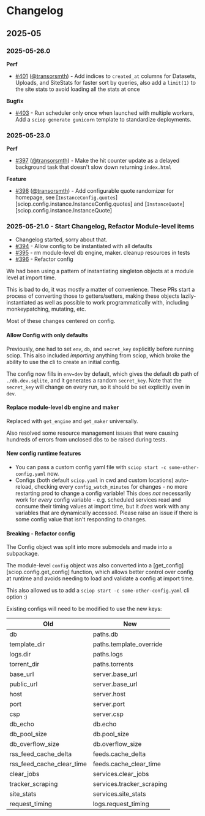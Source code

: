 # Changelog

## 2025-05

### 2025-05-26.0

**Perf**

- [#401](https://codeberg.org/Safeguarding/sciop/pulls/401) ([@transorsmth](https://codeberg.org/transorsmth)) - 
  Add indices to `created_at` columns for Datasets, Uploads, and SiteStats for faster sort by queries,
  also add a `limit(1)` to the site stats to avoid loading all the stats at once

**Bugfix**

- [#403](https://codeberg.org/Safeguarding/sciop/pulls/403) - Run scheduler only once when launched with multiple workers,
  Add a `sciop generate gunicorn` template to standardize deployments.

### 2025-05-23.0

**Perf**

- [#397](https://codeberg.org/Safeguarding/sciop/pulls/397) ([@transorsmth](https://codeberg.org/transorsmth)) -
  Make the hit counter update as a delayed background task that doesn't slow down returning `index.html`

**Feature**

- [#398](https://codeberg.org/Safeguarding/sciop/pulls/398) ([@transorsmth](https://codeberg.org/transorsmth)) -
  Add configurable quote randomizer for homepage, see [`InstanceConfig.quotes`][sciop.config.instance.InstanceConfig.quotes]
  and [`InstanceQuote`][sciop.config.instance.InstanceQuote]

### 2025-05-21.0 - Start Changelog, Refactor Module-level items

- Changelog started, sorry about that.
- [#394](https://codeberg.org/Safeguarding/sciop/pulls/394) - Allow config to be instantiated with all defaults
- [#395](https://codeberg.org/Safeguarding/sciop/pulls/395) - rm module-level db engine, maker. cleanup resources in tests
- [#396](https://codeberg.org/Safeguarding/sciop/pulls/396) - Refactor config

We had been using a pattern of instantiating singleton objects at a module level at import time.

This is bad to do, it was mostly a matter of convenience.
These PRs start a process of converting those to getters/setters,
making these objects lazily-instantiated as well as possible to
work programmatically with, including monkeypatching, mutating, etc.

Most of these changes centered on config.

#### Allow Config with only defaults

Previously, one had to set `env`, `db`, and `secret_key` explicitly before running sciop.
This also included *importing* anything from sciop, which broke the ability to
use the cli to create an initial config. 

The config now fills in `env=dev` by default, which gives the default db path of `./db.dev.sqlite`,
and it generates a random `secret_key`.
Note that the `secret_key` will change on every run,
so it should be set explicitly even in `dev`.

#### Replace module-level db engine and maker

Replaced with `get_engine` and `get_maker` universally.

Also resolved some resource management issues that were causing hundreds of errors from unclosed dbs
to be raised during tests.

#### New config runtime features

- You can pass a custom config yaml file with `sciop start -c some-other-config.yaml` now.
- Configs (both default `sciop.yaml` in cwd and custom locations) auto-reload,
  checking every `config_watch_minutes` for changes - no more restarting prod to change a config variable!
  This does *not* necessarily work for *every* config variable - e.g. scheduled services
  read and consume their timing values at import time, but it *does* work with any variables
  that are dynamically accessed. Please raise an issue if there is some config value that isn't responding to changes.

#### Breaking - Refactor config

The Config object was split into more submodels and made into a subpackage.

The module-level `config` object was also converted into a [get_config][sciop.config.get_config]
function, which allows better control over config at runtime and avoids
needing to load and validate a config at import time.

This also allowed us to add a `sciop start -c some-other-config.yaml` cli option :)

Existing configs will need to be modified to use the new keys:

| Old                       | New                       |
|---------------------------|---------------------------|
| db                        | paths.db                  |
| template_dir              | paths.template_override   |
| logs.dir                  | paths.logs                |
| torrent_dir               | paths.torrents            |
| base_url                  | server.base_url           |
| public_url                | server.base_url           |
| host                      | server.host               |
| port                      | server.port               |
| csp                       | server.csp                |
| db_echo                   | db.echo                   |
| db_pool_size              | db.pool_size              |
| db_overflow_size          | db.overflow_size          |
| rss_feed_cache_delta      | feeds.cache_delta         |
| rss_feed_cache_clear_time | feeds.cache_clear_time    |
| clear_jobs                | services.clear_jobs       |
| tracker_scraping          | services.tracker_scraping |
| site_stats                | services.site_stats       |
| request_timing            | logs.request_timing       |

